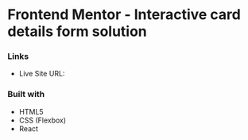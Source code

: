 # Frontend Mentor - Interactive card details form solution

### Links

- Live Site URL:

### Built with

- HTML5
- CSS (Flexbox)
- React

